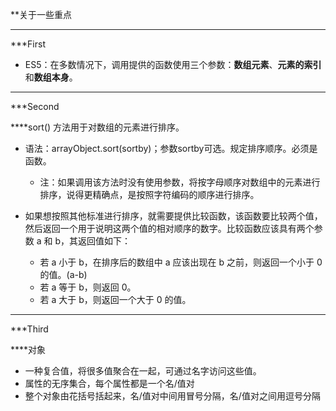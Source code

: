 **关于一些重点

---

***First

*	ES5：在多数情况下，调用提供的函数使用三个参数：**数组元素**、**元素的索引**和**数组本身**。

---

***Second

****sort() 方法用于对数组的元素进行排序。

*	语法：arrayObject.sort(sortby)；参数sortby可选。规定排序顺序。必须是函数。
	*	注：如果调用该方法时没有使用参数，将按字母顺序对数组中的元素进行排序，说得更精确点，是按照字符编码的顺序进行排序。

*	如果想按照其他标准进行排序，就需要提供比较函数，该函数要比较两个值，然后返回一个用于说明这两个值的相对顺序的数字。比较函数应该具有两个参数 a 和 b，其返回值如下：
	*	若 a 小于 b，在排序后的数组中 a 应该出现在 b 之前，则返回一个小于 0 的值。(a-b)
	*	若 a 等于 b，则返回 0。
	*	若 a 大于 b，则返回一个大于 0 的值。

---

***Third

****对象

*	一种复合值，将很多值聚合在一起，可通过名字访问这些值。
*	属性的无序集合，每个属性都是一个名/值对
*	整个对象由花括号括起来，名/值对中间用冒号分隔，名/值对之间用逗号分隔



